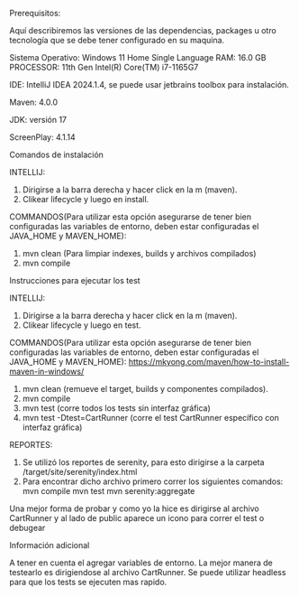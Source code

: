 Prerequisitos:

Aquí describiremos las versiones de las dependencias, packages u otro tecnología que se debe tener configurado en su maquina.

Sistema Operativo: Windows 11 Home Single Language RAM: 16.0 GB PROCESSOR: 11th Gen Intel(R) Core(TM) i7-1165G7

IDE: IntelliJ IDEA 2024.1.4, se puede usar jetbrains toolbox para instalación.

Maven: 4.0.0

JDK: versión 17

ScreenPlay: 4.1.14

Comandos de instalación


INTELLIJ:
1. Dirigirse a la barra derecha y hacer click en la m (maven).
2. Clikear lifecycle y luego en install.

COMMANDOS(Para utilizar esta opción asegurarse de tener bien configuradas las variables de entorno,
deben estar configuradas el JAVA_HOME y MAVEN_HOME):
1. mvn clean (Para limpiar indexes, builds y archivos compilados)
2. mvn compile

Instrucciones para ejecutar los test

INTELLIJ:
1. Dirigirse a la barra derecha y hacer click en la m (maven).
2. Clikear lifecycle y luego en test.

COMMANDOS(Para utilizar esta opción asegurarse de tener bien configuradas las variables de entorno,
deben estar configuradas el JAVA_HOME y MAVEN_HOME):
https://mkyong.com/maven/how-to-install-maven-in-windows/
1. mvn clean (remueve el target, builds y componentes compilados).
2. mvn compile
3. mvn test (corre todos los tests sin interfaz gráfica)
4. mvn test -Dtest=CartRunner (corre el test CartRunner específico con interfaz gráfica)

REPORTES:
1. Se utilizó los reportes de serenity, para esto dirigirse a la carpeta /target/site/serenity/index.html
2. Para encontrar dicho archivo primero correr los siguientes comandos:
mvn compile
mvn test
mvn serenity:aggregate

Una mejor forma de probar y como yo la hice es dirigirse al archivo
CartRunner y al lado de public aparece un icono para correr el test o debugear

Información adicional

A tener en cuenta el agregar variables de entorno.
La mejor manera de testearlo es dirigiendose al archivo CartRunner.
Se puede utilizar headless para que los tests se ejecuten mas rapido.